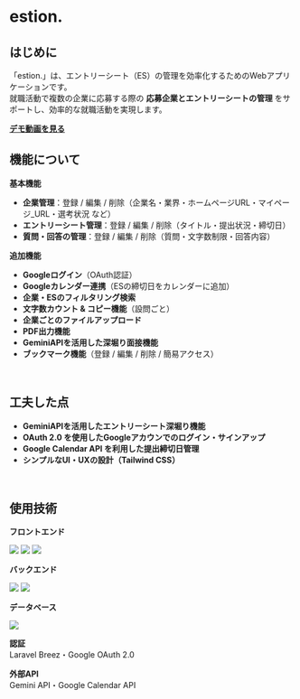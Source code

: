 # estion.

## はじめに
「estion.」は、エントリーシート（ES）の管理を効率化するためのWebアプリケーションです。<br>
就職活動で複数の企業に応募する際の **応募企業とエントリーシートの管理** をサポートし、効率的な就職活動を実現します。

[**デモ動画を見る**](https://github.com/geekcamp-estion/estion/issues/27#issue-2863702863)
&nbsp;

## 機能について

**基本機能**
- **企業管理**：登録 / 編集 / 削除（企業名・業界・ホームページURL・マイページ_URL・選考状況 など）
- **エントリーシート管理**：登録 / 編集 / 削除（タイトル・提出状況・締切日）
- **質問・回答の管理**：登録 / 編集 / 削除（質問・文字数制限・回答内容）

**追加機能**
- **Googleログイン**（OAuth認証）
- **Googleカレンダー連携**（ESの締切日をカレンダーに追加）
- **企業・ESのフィルタリング検索**
- **文字数カウント & コピー機能**（設問ごと）
- **企業ごとのファイルアップロード**
- **PDF出力機能**
- **GeminiAPIを活用した深堀り面接機能**
- **ブックマーク機能**（登録 / 編集 / 削除 / 簡易アクセス）

&nbsp;

## 工夫した点
- **GeminiAPIを活用したエントリーシート深堀り機能**
- **OAuth 2.0 を使用したGoogleアカウンでのログイン・サインアップ**
- **Google Calendar API を利用した提出締切日管理**
- **シンプルなUI・UXの設計（Tailwind CSS）**

&nbsp;

## 使用技術
**フロントエンド**
<p style="display: inline">
<img src="https://img.shields.io/badge/-HTML5-FFFFFF.svg?logo=html5&style=popout">
<img src="https://img.shields.io/badge/-CSS3-0277BD.svg?logo=css3&style=popout">
<img src="https://img.shields.io/badge/-TailwindCSS-00ACC1.svg?logo=zerply&style=popout">
</p>

**バックエンド**
<p style="display: inline">
<img src="https://img.shields.io/badge/-PHP-3C3C3C.svg?logo=php&style=popout">
<img src="https://img.shields.io/badge/-Laravel-FFFFFF.svg?logo=laravel&style=popout">
</p>

**データベース**
<p style="display: inline">
<img src="https://img.shields.io/badge/-MySQL-E87912.svg?logo=mysql&style=popout">

**認証**<br>
Laravel Breez・Google OAuth 2.0

**外部API**<br>
Gemini API・Google Calendar API

<!--
<img src="https://img.shields.io/badge/-Nginx-269539.svg?logo=nginx&style=popout">
**インフラ**
<p style="display: inline">
<img src="https://img.shields.io/badge/-Linux-212121.svg?logo=linux&style=popout">
<img src="https://img.shields.io/badge/-AWS-252F3E.svg?logo=amazon&style=popout">
<img src="https://img.shields.io/badge/-Docker-FFFFFF.svg?logo=docker&style=popout">
-->
</p>
